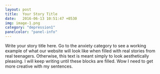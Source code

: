 ```yaml
---
layout: post
title:  Your Story Title
date:   2016-06-13 10:51:47 +0530
img: image-1.png
category: "depression1"
panelcolor: "panel-info"
---
```

Write your story title here. Go to the anxiety category to see a working example of what our website will look like when filled with real stories from real teenagers. Otherwise, this text is meant simply to look aesthetically pleasing. I will keep writing until these blocks are filled. Wow I need to get more creative with my sentences.